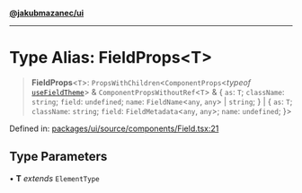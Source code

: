 [**@jakubmazanec/ui**](../README.md)

---

# Type Alias: FieldProps\<T\>

> **FieldProps**\<`T`\>: `PropsWithChildren`\<`ComponentProps`\<_typeof_
> [`useFieldTheme`](../functions/useFieldTheme.md)\> & `ComponentPropsWithoutRef`\<`T`\> & \{ `as`:
> `T`; `className`: `string`; `field`: `undefined`; `name`: `FieldName`\<`any`, `any`\> \| `string`;
> \} \| \{ `as`: `T`; `className`: `string`; `field`: `FieldMetadata`\<`any`, `any`\>; `name`:
> `undefined`; \}\>

Defined in:
[packages/ui/source/components/Field.tsx:21](https://github.com/jakubmazanec/tools/blob/adfe44f908094c1d1cdf19837842b33066bbd9d7/packages/ui/source/components/Field.tsx#L21)

## Type Parameters

• **T** _extends_ `ElementType`
